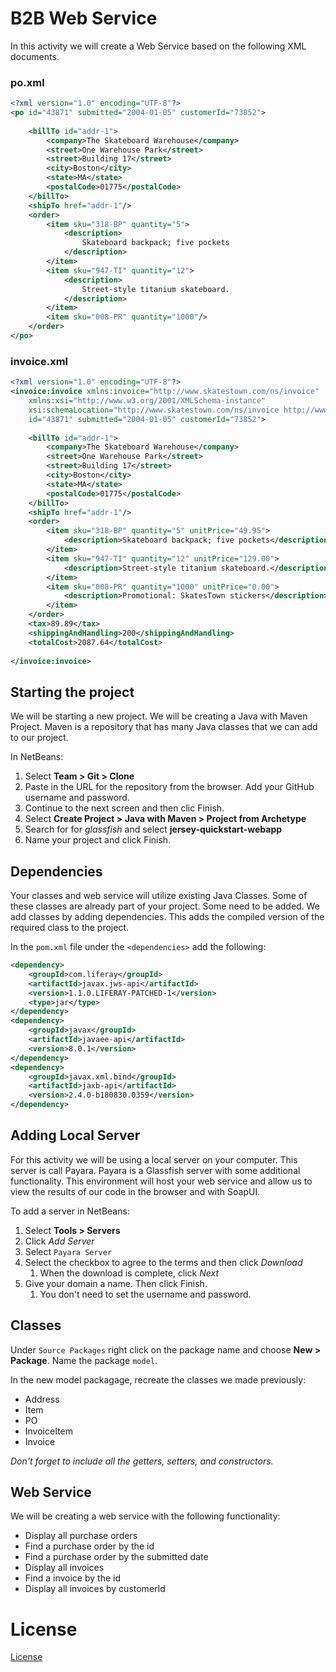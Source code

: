 # B2B Web Service

In this activity we will create a Web Service based on the following XML documents.

### po.xml

```xml
<?xml version="1.0" encoding="UTF-8"?>
<po id="43871" submitted="2004-01-05" customerId="73852">
	
	<billTo id="addr-1">
		<company>The Skateboard Warehouse</company>
		<street>One Warehouse Park</street>
		<street>Building 17</street>
		<city>Boston</city>
		<state>MA</state>
		<postalCode>01775</postalCode>
	</billTo>
	<shipTo href="addr-1"/>
	<order>
		<item sku="318-BP" quantity="5">
			<description>
				Skateboard backpack; five pockets
			</description>
		</item>
		<item sku="947-TI" quantity="12">
			<description>
				Street-style titanium skateboard.
			</description>
		</item>
		<item sku="008-PR" quantity="1000"/>
	</order>
</po>
```

### invoice.xml

```xml
<?xml version="1.0" encoding="UTF-8"?>
<invoice:invoice xmlns:invoice="http://www.skatestown.com/ns/invoice"
	xmlns:xsi="http://www.w3.org/2001/XMLSchema-instance"
	xsi:schemaLocation="http://www.skatestown.com/ns/invoice http://www.skatestown.com/schema/invoice.xsd" 
	id="43871" submitted="2004-01-05" customerId="73852">
	
	<billTo id="addr-1">
		<company>The Skateboard Warehouse</company>
		<street>One Warehouse Park</street>
		<street>Building 17</street>
		<city>Boston</city>
		<state>MA</state>
		<postalCode>01775</postalCode>
	</billTo>
	<shipTo href="addr-1"/>
	<order>
		<item sku="318-BP" quantity="5" unitPrice="49.95">
			<description>Skateboard backpack; five pockets</description>
		</item>
		<item sku="947-TI" quantity="12" unitPrice="129.00">
			<description>Street-style titanium skateboard.</description>
		</item>
		<item sku="008-PR" quantity="1000" unitPrice="0.00">
			<description>Promotional: SkatesTown stickers</description>
		</item>
	</order>
	<tax>89.89</tax>
	<shippingAndHandling>200</shippingAndHandling>
	<totalCost>2087.64</totalCost>
	
</invoice:invoice>
```

## Starting the project

We will be starting a new project. We will be creating a Java with Maven Project. Maven is a repository that has many Java classes that we can add to our project.

In NetBeans:
1. Select **Team > Git > Clone**
1. Paste in the URL for the repository from the browser. Add your GitHub username and password.
1. Continue to the next screen and then clic Finish.
1. Select **Create Project > Java with Maven > Project from Archetype**
1. Search for for *glassfish* and select **jersey-quickstart-webapp**
1. Name your project and click Finish.

## Dependencies

Your classes and web service will utilize existing Java Classes. Some of these classes are already part of your project. Some need to be added. We add classes by adding dependencies. This adds the compiled version of the required class to the project. 

In the `pom.xml` file under the `<dependencies>` add the following:

```xml
<dependency>
	<groupId>com.liferay</groupId>
	<artifactId>javax.jws-api</artifactId>
	<version>1.1.0.LIFERAY-PATCHED-1</version>
	<type>jar</type>
</dependency>
<dependency>
	<groupId>javax</groupId>
	<artifactId>javaee-api</artifactId>
	<version>8.0.1</version>
</dependency>
<dependency>
	<groupId>javax.xml.bind</groupId>
	<artifactId>jaxb-api</artifactId>
	<version>2.4.0-b180830.0359</version>
</dependency>
```
 
## Adding Local Server

For this activity we will be using a local server on your computer. This server is call Payara. Payara is a Glassfish server with some additional functionality. This environment will host your web service and allow us to view the results of our code in the browser and with SoapUI.

To add a server in NetBeans:
1. Select **Tools > Servers**
1. Click *Add Server*
1. Select `Payara Server`
1. Select the checkbox to agree to the terms and then click *Download*
	1. When the download is complete, click *Next*
1. Give your domain a name. Then click Finish.
	1. You don't need to set the username and password.

## Classes

Under `Source Packages` right click on the package name and choose **New > Package**. Name the package `model`.

In the new model packagage, recreate the classes we made previously:
- Address
- Item
- PO
- InvoiceItem
- Invoice

*Don't forget to include all the getters, setters, and constructors.*

## Web Service

We will be creating a web service with the following functionality:
- Display all purchase orders
- Find a purchase order by the id
- Find a purchase order by the submitted date
- Display all invoices
- Find a invoice by the id
- Display all invoices by customerId

# License

[License](LICENSE)
